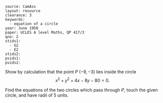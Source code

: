 ````
source: CamAss
layout: resource
clearance: 3
keywords: 
  - equation of a circle
year: June 1958
paper: UCLES A level Maths, QP 417/3
qno: 2
stids1:
  - G2
  - E2
stids2:
pvids1:
pvids2:

````

Show by calculation that the point $P$  $(-9,-3)$ lies inside the circle
$$x^2+y^2+4x-8y-80=0.$$

Find the equations of the two circles which pass through $P$, touch the given circle, and have radii of 5 units.
